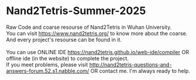 # Nand2Tetris-Summer-2025
Raw Code and coarse resourse of Nand2Tetris in Wuhan University.  <br>
You can visit https://www.nand2tetris.org/ to know more about the coarse. And every project's resourse can be found in it. <br>  
You can use ONLINE IDE https://nand2tetris.github.io/web-ide/compiler OR offline ide (in the website) to complete the project.  <br>
If you meet problems, please visit http://nand2tetris-questions-and-answers-forum.52.s1.nabble.com/ OR contact me. I'm always ready to help.<br>
